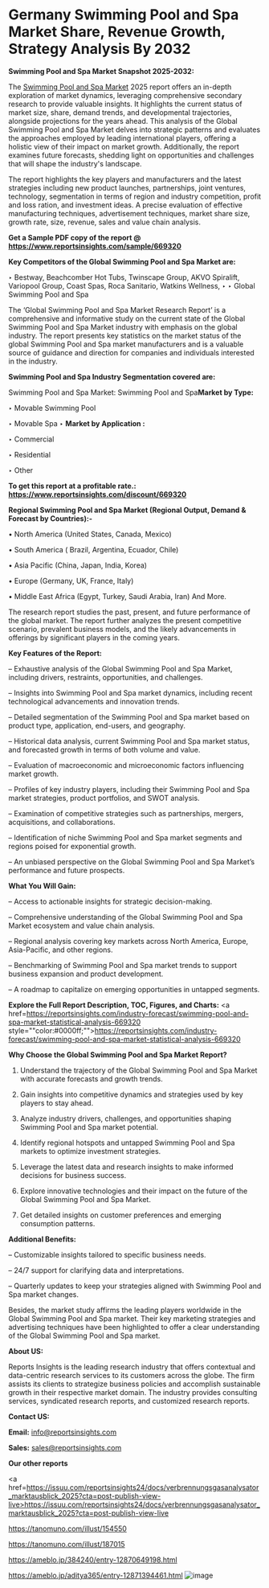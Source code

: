 # Germany Swimming Pool and Spa Market Share, Revenue Growth, Strategy Analysis By 2032

<strong>Swimming Pool and Spa Market Snapshot 2025-2032:</strong>

The <a href=https://www.reportsinsights.com/sample/669320>Swimming Pool and Spa Market</a> 2025 report offers an in-depth exploration of market dynamics, leveraging comprehensive secondary research to provide valuable insights. It highlights the current status of market size, share, demand trends, and developmental trajectories, alongside projections for the years ahead. This analysis of the Global Swimming Pool and Spa Market delves into strategic patterns and evaluates the approaches employed by leading international players, offering a holistic view of their impact on market growth. Additionally, the report examines future forecasts, shedding light on opportunities and challenges that will shape the industry's landscape.

The report highlights the key players and manufacturers and the latest strategies including new product launches, partnerships, joint ventures, technology, segmentation in terms of region and industry competition, profit and loss ration, and investment ideas. A precise evaluation of effective manufacturing techniques, advertisement techniques, market share size, growth rate, size, revenue, sales and value chain analysis.

<strong>Get a Sample PDF copy of the report @ <a href=https://www.reportsinsights.com/sample/669320 style=color:#0000ff;>https://www.reportsinsights.com/sample/669320</a></strong>

<strong>Key Competitors of the Global Swimming Pool and Spa Market are:</strong>

‣ Bestway, Beachcomber Hot Tubs, Twinscape Group, AKVO Spiralift, Variopool Group, Coast Spas, Roca Sanitario, Watkins Wellness,
‣ 
‣ Global Swimming Pool and Spa

The ‘Global Swimming Pool and Spa Market Research Report’ is a comprehensive and informative study on the current state of the Global Swimming Pool and Spa Market industry with emphasis on the global industry. The report presents key statistics on the market status of the global Swimming Pool and Spa market manufacturers and is a valuable source of guidance and direction for companies and individuals interested in the industry.

<strong>Swimming Pool and Spa Industry Segmentation covered are:</strong>

Swimming Pool and Spa Market: 
Swimming Pool and Spa<strong>Market by Type:</strong>

‣ Movable Swimming Pool

‣ Movable Spa
‣ 
<strong>Market by Application :</strong>

‣ Commercial

‣ Residential

‣ Other

<strong>To get this report at a profitable rate.: <a href=https://www.reportsinsights.com/discount/669320 style=color:#0000ff;>https://www.reportsinsights.com/discount/669320</a></strong>

<strong>Regional Swimming Pool and Spa Market (Regional Output, Demand &amp; Forecast by Countries):-</strong>

• North America (United States, Canada, Mexico)

• South America ( Brazil, Argentina, Ecuador, Chile)

• Asia Pacific (China, Japan, India, Korea)

• Europe (Germany, UK, France, Italy)

• Middle East Africa (Egypt, Turkey, Saudi Arabia, Iran) And More.

The research report studies the past, present, and future performance of the global market. The report further analyzes the present competitive scenario, prevalent business models, and the likely advancements in offerings by significant players in the coming years.

<strong>Key Features of the Report:</strong>

– Exhaustive analysis of the Global Swimming Pool and Spa Market, including drivers, restraints, opportunities, and challenges.

– Insights into Swimming Pool and Spa market dynamics, including recent technological advancements and innovation trends.

– Detailed segmentation of the Swimming Pool and Spa market based on product type, application, end-users, and geography.

– Historical data analysis, current Swimming Pool and Spa market status, and forecasted growth in terms of both volume and value.

– Evaluation of macroeconomic and microeconomic factors influencing market growth.

– Profiles of key industry players, including their Swimming Pool and Spa market strategies, product portfolios, and SWOT analysis.

– Examination of competitive strategies such as partnerships, mergers, acquisitions, and collaborations.

– Identification of niche Swimming Pool and Spa market segments and regions poised for exponential growth.

– An unbiased perspective on the Global Swimming Pool and Spa Market’s performance and future prospects.

<strong>What You Will Gain:</strong>

– Access to actionable insights for strategic decision-making.

– Comprehensive understanding of the Global Swimming Pool and Spa Market ecosystem and value chain analysis.

– Regional analysis covering key markets across North America, Europe, Asia-Pacific, and other regions.

– Benchmarking of Swimming Pool and Spa market trends to support business expansion and product development.

– A roadmap to capitalize on emerging opportunities in untapped segments.

<strong>Explore the Full Report Description, TOC, Figures, and Charts:</strong>
<a href=https://reportsinsights.com/industry-forecast/swimming-pool-and-spa-market-statistical-analysis-669320 style=""color:#0000ff;"">https://reportsinsights.com/industry-forecast/swimming-pool-and-spa-market-statistical-analysis-669320</a>

<strong>Why Choose the Global Swimming Pool and Spa Market Report?</strong>

1. Understand the trajectory of the Global Swimming Pool and Spa Market with accurate forecasts and growth trends.

2. Gain insights into competitive dynamics and strategies used by key players to stay ahead.

3. Analyze industry drivers, challenges, and opportunities shaping Swimming Pool and Spa market potential.

4. Identify regional hotspots and untapped Swimming Pool and Spa markets to optimize investment strategies.

5. Leverage the latest data and research insights to make informed decisions for business success.

6. Explore innovative technologies and their impact on the future of the Global Swimming Pool and Spa Market.

7. Get detailed insights on customer preferences and emerging consumption patterns.

<strong>Additional Benefits:</strong>

– Customizable insights tailored to specific business needs.

– 24/7 support for clarifying data and interpretations.

– Quarterly updates to keep your strategies aligned with Swimming Pool and Spa market changes.

Besides, the market study affirms the leading players worldwide in the Global Swimming Pool and Spa market. Their key marketing strategies and advertising techniques have been highlighted to offer a clear understanding of the Global Swimming Pool and Spa market.

<strong><strong>About US</strong>:</strong>

Reports Insights is the leading research industry that offers contextual and data-centric research services to its customers across the globe. The firm assists its clients to strategize business policies and accomplish sustainable growth in their respective market domain. The industry provides consulting services, syndicated research reports, and customized research reports.

<strong>Contact US:</strong>

<p class=><b>Email:</b> <a href=mailto:info@reportsinsights.com>info@reportsinsights.com</a></p>
<p class=><b>Sales:</b> <a href=mailto:sales@reportsinsights.com>sales@reportsinsights.com</a></p>

<strong>Our other reports</strong>

<a href=https://issuu.com/reportsinsights24/docs/verbrennungsgasanalysator_marktausblick_2025?cta=post-publish-view-live>https://issuu.com/reportsinsights24/docs/verbrennungsgasanalysator_marktausblick_2025?cta=post-publish-view-live</a>

<a href=https://tanomuno.com/illust/154550>https://tanomuno.com/illust/154550</a>

<a href=https://tanomuno.com/illust/187015>https://tanomuno.com/illust/187015</a>

<a href=https://ameblo.jp/384240/entry-12870649198.html>https://ameblo.jp/384240/entry-12870649198.html</a>

<a href=https://ameblo.jp/aditya365/entry-12871394461.html>https://ameblo.jp/aditya365/entry-12871394461.html</a>
![image](https://github.com/user-attachments/assets/809da1b9-8b26-4155-a624-5d2bd265c78b)
